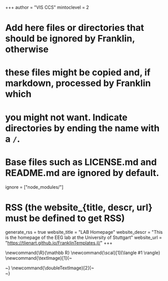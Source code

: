 <!--
Add here global page variables to use throughout your website.
-->
+++
author = "VIS CCS"
mintoclevel = 2

# Add here files or directories that should be ignored by Franklin, otherwise
# these files might be copied and, if markdown, processed by Franklin which
# you might not want. Indicate directories by ending the name with a `/`.
# Base files such as LICENSE.md and README.md are ignored by default.
ignore = ["node_modules/"]

# RSS (the website_{title, descr, url} must be defined to get RSS)
generate_rss = true
website_title = "LAB Homepage"
website_descr = "This is the homepage of the EEG lab at the University of Stuttgart"
website_url   = "https://tlienart.github.io/FranklinTemplates.jl/"
+++

<!--
Add here global latex commands to use throughout your pages.
-->
\newcommand{\R}{\mathbb R}
\newcommand{\scal}[1]{\langle #1 \rangle}
\newcommand{\textImage}[1]{~~~<div class="text-image" style="background-image: url('../assets/!#1');"></div>~~~}
\newcommand{\doubleTextImage}[2]{~~~<div class="text-image" style="background-image: url('../assets/!#1');"></div> <div class="text-image" style="background-image: url('../assets/!#2');"></div>~~~}
